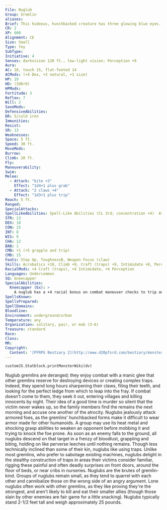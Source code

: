 ```yaml
---
File: Nuglub
Group: Gremlin
aliases: 
Brief: This hideous, hunchbacked creature has three glowing blue eyes. Oily hair grows from its head and back, covering it like a cloak.
CR: 2
XP: 600
Alignment: CE
Size: Small
Type: fey
SubType: 
Initiative: 4
Senses: darkvision 120 ft., low-light vision; Perception +9
Aura: 
AC: 18, touch 15, flat-footed 14
ACMods: (+4 Dex, +3 natural, +1 size)
HP: 19
HD: (3d6+9)
HPMods: 
Fortitude: 3
Reflex: 7
Will: 2
SaveMods: 
DefensiveAbilities: 
DR: 5/cold iron
Immunities: 
Resist: 
SR: 13
Weaknesses: 
Space: 5 ft.
Speed: 30 ft.
MoveMods: 
Burrow: 
Climb: 20 ft.
Fly: 
Maneuverability: 
Swim: 
Melee: 
  - Attack: "bite +3"
    Effect: "1d4+1 plus grab"
  - Attack: "2 claws +4"
    Effect: "1d3+1 plus trip"
Reach: 5 ft.
Ranged: 
SpecialAttacks: 
SpellLikeAbilities: Spell-Like Abilities (CL 3rd; concentration +4)  At Will-prestidigitation  1/hour-heat metal (DC 13), shocking grasp, snare
STR: 13
DEX: 18
CON: 15
INT: 8
WIS: 9
CHA: 12
BAB: 1
CMB: +1 (+5 grapple and trip)
CMD: 15
Feats: Step Up, ToughnessB, Weapon Focus (claw)
Skills: Acrobatics +10, Climb +9, Craft (traps) +9, Intimidate +8, Perception +9, Stealth +14
RacialMods: +4 Craft (traps), +4 Intimidate, +4 Perception
Languages: Undercommon
SQ: kneecapper
SpecialAbilities:
  Kneecapper (Ex): >
    A nuglub has a +4 racial bonus on combat maneuver checks to trip an opponent.
SpellsKnown: 
SpellsPrepared: 
SpellDomains: 
Bloodline: 
Environment: underground/urban
Temperature: any
Organization: solitary, pair, or mob (3-6)
Treasure: standard
Race: 
Class: 
MR: 
Copyright:
  Content: '[PFRPG Bestiary 2](http://www.d20pfsrd.com/bestiary/monster-listings/fey/gremlins/gremlin-nuglub)'
---
```

```dataviewjs
customJS.Statblock.printMonsterWiki(dv)
```
Nuglub gremlins are deranged; they enjoy combat with a manic glee that other gremlins reserve for destroying devices or creating complex traps. Indeed, they spend long hours sharpening their claws, filing their teeth, and looking for the perfect ledge from which to leap into the fray. If combat doesn't come to them, they seek it out, entering villages and killing innocents by night. Their idea of a good time is murder so silent that the victim never wakes up, so the family members find the remains the next morning and accuse one another of the atrocity.  Nuglubs jealously attack armored foes, as the gremlins' hunchbacked forms make it difficult to wear armor made for other humanoids. A group may use its heat metal and shocking grasp abilities to weaken an opponent before mobbing it and trying to knock the foe prone. As soon as an enemy falls to the ground, all nuglubs descend on that target in a frenzy of bloodlust, grappling and biting, holding on like perverse leeches until nothing remains.  Though less technically inclined than some of their kin, nuglubs like using traps. Unlike most gremlins, who prefer to sabotage existing machines, nuglubs delight in the stealthy construction of traps in areas their victims consider familiar, rigging these painful and often deadly surprises on front doors, around the floor of beds, or near cribs in nurseries.  Nuglubs are the brutes of gremlin-kind. Groups of nuglubs remain small, as they tend to quarrel with each other and cannibalize those on the wrong side of an angry argument. Lone nuglubs often work with other gremlins, as they like proving they're the strongest, and aren't likely to kill and eat their smaller allies (though those slain by other enemies are fair game for a little snacking).  Nuglubs typically stand 2-1/2 feet tall and weigh approximately 25 pounds.
